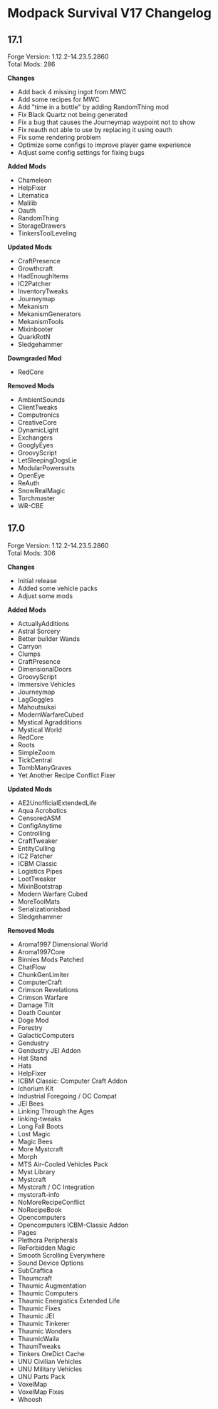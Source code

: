 # Modpack Survival V17 Changelog

## 17.1

Forge Version: 1.12.2-14.23.5.2860  
Total Mods: 286

**Changes**

- Add back 4 missing ingot from MWC
- Add some recipes for MWC
- Add "time in a bottle" by adding RandomThing mod
- Fix Black Quartz not being generated
- Fix a bug that causes the Journeymap waypoint not to show
- Fix reauth not able to use by replacing it using oauth
- Fix some rendering problem
- Optimize some configs to improve player game experience
- Adjust some config settings for fixing bugs

**Added Mods**

- Chameleon
- HelpFixer
- Litematica
- Malilib
- Oauth
- RandomThing
- StorageDrawers
- TinkersToolLeveling

**Updated Mods**

- CraftPresence
- Growthcraft
- HadEnoughItems
- IC2Patcher
- InventoryTweaks
- Journeymap
- Mekanism
- MekanismGenerators
- MekanismTools
- Mixinbooter
- QuarkRotN
- Sledgehammer

**Downgraded Mod**

- RedCore

**Removed Mods**

- AmbientSounds
- ClientTweaks
- Computronics
- CreativeCore
- DynamicLight
- Exchangers
- GooglyEyes
- GroovyScript
- LetSleepingDogsLie
- ModularPowersuits
- OpenEye
- ReAuth
- SnowRealMagic
- Torchmaster
- WR-CBE

## 17.0

Forge Version: 1.12.2-14.23.5.2860  
Total Mods: 306

**Changes**

- Initial release
- Added some vehicle packs
- Adjust some mods

**Added Mods**

- ActuallyAdditions
- Astral Sorcery
- Better builder Wands
- Carryon
- Clumps
- CraftPresence
- DimensionalDoors
- GroovyScript
- Immersive Vehicles
- Journeymap
- LagGoggles
- Mahoutsukai
- ModernWarfareCubed
- Mystical Agradditions
- Mystical World
- RedCore
- Roots
- SimpleZoom
- TickCentral
- TombManyGraves
- Yet Another Recipe Conflict Fixer

**Updated Mods**

- AE2UnofficialExtendedLife
- Aqua Acrobatics
- CensoredASM
- ConfigAnytime
- Controlling
- CraftTweaker
- EntityCulling
- IC2 Patcher
- ICBM Classic
- Logistics Pipes
- LootTweaker
- MixinBootstrap
- Modern Warfare Cubed
- MoreToolMats
- Serializationisbad
- Sledgehammer

**Removed Mods**

- Aroma1997 Dimensional World
- Aroma1997Core
- Binnies Mods Patched
- ChatFlow
- ChunkGenLimiter
- ComputerCraft
- Crimson Revelations
- Crimson Warfare
- Damage Tilt
- Death Counter
- Doge Mod
- Forestry
- GalacticComputers
- Gendustry
- Gendustry JEI Addon
- Hat Stand
- Hats
- HelpFixer
- ICBM Classic: Computer Craft Addon
- Ichorium Kit
- Industrial Foregoing / OC Compat
- JEI Bees
- Linking Through the Ages
- linking-tweaks
- Long Fall Boots
- Lost Magic
- Magic Bees
- More Mystcraft
- Morph
- MTS Air-Cooled Vehicles Pack
- Myst Library
- Mystcraft
- Mystcraft / OC Integration
- mystcraft-info
- NoMoreRecipeConflict
- NoRecipeBook
- Opencomputers
- Opencomputers ICBM-Classic Addon
- Pages
- Plethora Peripherals
- ReForbidden Magic
- Smooth Scrolling Everywhere
- Sound Device Options
- SubCraftica
- Thaumcraft
- Thaumic Augmentation
- Thaumic Computers
- Thaumic Energistics Extended Life
- Thaumic Fixes
- Thaumic JEI
- Thaumic Tinkerer
- Thaumic Wonders
- ThaumicWaila
- ThaumTweaks
- Tinkers OreDict Cache
- UNU Civilian Vehicles
- UNU Military Vehicles
- UNU Parts Pack
- VoxelMap
- VoxelMap Fixes
- Whoosh
